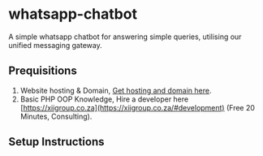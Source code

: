 # whatsapp-chatbot
A simple whatsapp chatbot for answering simple queries, utilising our unified messaging gateway.


## Prequisitions
1. Website hosting & Domain, [Get hosting and domain here](https://cp.xiigroup.co.za/#development).
2. Basic PHP OOP Knowledge, Hire a developer here [https://xiigroup.co.za](https://xiigroup.co.za/#development) (Free 20 Minutes, Consulting).

## Setup Instructions

